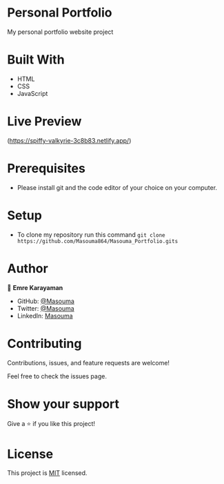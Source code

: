 # Personal Portfolio
 My personal portfolio website project

# Built With
  - HTML
  - CSS
  - JavaScript

# Live Preview

(https://spiffy-valkyrie-3c8b83.netlify.app/)

# Prerequisites
   - Please install git and the code editor of your choice on your computer.
   
# Setup
   - To clone my repository run this command `git clone https://github.com/Masouma864/Masouma_Portfolio.gits`  


# Author

👤 **Emre Karayaman**

- GitHub: [@Masouma](https://github.com/Masouma864/)
- Twitter: [@Masouma](https://twitter.com/MasoumaModarres?)
- LinkedIn: [Masouma](https://www.linkedin.com/in/masouma-modarresi/)

# Contributing

Contributions, issues, and feature requests are welcome!

Feel free to check the issues page.

# Show your support

Give a ⭐️ if you like this project!

# License

This project is [MIT](./LICENSE.md) licensed.
